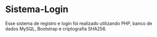 # Sistema-Login

Esse sistema de registro e login foi realizado utilizando PHP, banco de dados MySQL, Bootstrap e criptografia SHA256.
